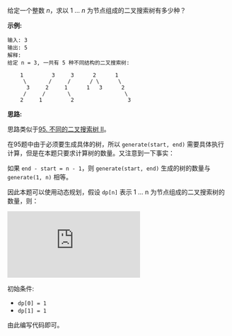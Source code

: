 给定一个整数 *n*，求以 1 ... *n* 为节点组成的二叉搜索树有多少种？

**示例:**

```
输入: 3
输出: 5
解释:
给定 n = 3, 一共有 5 种不同结构的二叉搜索树:

    1         3     3      2      1
     \       /     /      / \      \
      3     2     1      1   3      2
     /     /       \                 \
    2     1         2                 3
```

**思路:**

思路类似于[95. 不同的二叉搜索树 II](https://github.com/Tarocch1/leetcode/tree/master/problems/51%20-%20100/95.%20%E4%B8%8D%E5%90%8C%E7%9A%84%E4%BA%8C%E5%8F%89%E6%90%9C%E7%B4%A2%E6%A0%91%20II)。

在95题中由于必须要生成具体的树，所以 `generate(start, end)` 需要具体执行计算，但是在本题只要求计算树的数量。又注意到一下事实：

如果 `end - start = n - 1`，则 `generate(start, end)` 生成的树的数量与 `generate(1, n)` 相等。

因此本题可以使用动态规划，假设 `dp[n]` 表示 1 ... n 为节点组成的二叉搜索树的数量，则：

![](https://latex.codecogs.com/gif.latex?%5CLARGE%20dp%5Bn%5D%3D%5Csum_%7Bi%3D1%7D%5E%7Bn%7Ddp%5Bi-1%5Ddp%5Bn-i%5D)

初始条件:

- `dp[0] = 1`
- `dp[1] = 1`

由此编写代码即可。
